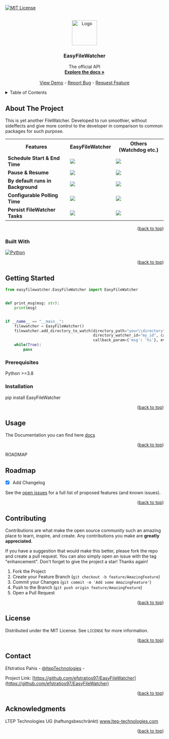 <a name="readme-top"></a>

<!-- [![Contributors][contributors-shield]][contributors-url]
[![Forks][forks-shield]][forks-url]
[![Stargazers][stars-shield]][stars-url]
[![Issues][issues-shield]][issues-url] -->
[![MIT License][license-shield]][license-url]
<!-- [![LinkedIn][linkedin-shield]][linkedin-url] -->



<!-- PROJECT LOGO -->
<br />
<div align="center">
  <a href="https://github.com/efstratios97/ltep_athena_api">
    <img src="https://www.ltep-technologies.com/wp-content/uploads/2022/06/LTEP_LOGO_21-3.png" alt="Logo" width="80" height="80">
  </a>

  <h3 align="center">EasyFileWatcher</h3>

  <p align="center">
    The official API
    <br />
    <a href="https://github.com/efstratios97/EasyFileWatcher/tree/main/docs"><strong>Explore the docs »</strong></a>
    <br />
    <br />
    <a href="https://github.com/efstratios97/EasyFileWatcher">View Demo</a>
    -
    <a href="https://github.com/efstratios97/EasyFileWatcher/issues">Report Bug</a>
    -
    <a href="https://github.com/efstratios97/EasyFileWatcher/issues">Request Feature</a>
  </p>
</div>



<!-- TABLE OF CONTENTS -->
<details>
  <summary>Table of Contents</summary>
  <ol>
    <li>
      <a href="#about-the-project">About The Project</a>
      <ul>
        <li><a href="#built-with">Built With</a></li>
      </ul>
    </li>
    <li>
      <a href="#getting-started">Getting Started</a>
      <ul>
        <li><a href="#prerequisites">Prerequisites</a></li>
        <li><a href="#installation">Installation</a></li>
      </ul>
    </li>
    <li><a href="#usage">Usage</a></li>
    <li><a href="#roadmap">Roadmap</a></li>
    <li><a href="#contributing">Contributing</a></li>
    <li><a href="#license">License</a></li>
    <li><a href="#contact">Contact</a></li>
    <li><a href="#acknowledgments">Acknowledgments</a></li>
  </ol>
</details>



<!-- ABOUT THE PROJECT -->
## About The Project

<!-- [![Product Name Screen Shot][product-screenshot]](https://www.ltep-technologies.com/wp-content/uploads/2022/06/ATHINA_LOGO-3.png) -->

This is yet another FileWatcher. Developed to run smoothier, without sideffects and give more control to the developer in comparison to common packages for such purpose.
<table>
<tr>
<th>Features</th>
<th>EasyFileWatcher</th>
<th>Others (Watchdog etc.)</th>
</th>
<tr>
<td><strong>Schedule Start & End Time</strong></td>
<td><img src="https://img.icons8.com/emoji/48/000000/check-mark-emoji.png"/></td>
<td><img src="https://img.icons8.com/external-bearicons-flat-bearicons/46/000000/external-block-essential-collection-bearicons-flat-bearicons.png"/></td>
</tr>
<tr>
<td><strong>Pause & Resume</strong></td>
<td><img src="https://img.icons8.com/emoji/48/000000/check-mark-emoji.png"/></td>
<td><img src="https://img.icons8.com/external-bearicons-flat-bearicons/46/000000/external-block-essential-collection-bearicons-flat-bearicons.png"/></td>
</tr>
<tr>
<td><strong>By default runs in Background</strong></td>
<td><img src="https://img.icons8.com/emoji/48/000000/check-mark-emoji.png"/></td>
<td><img src="https://img.icons8.com/external-bearicons-flat-bearicons/46/000000/external-block-essential-collection-bearicons-flat-bearicons.png"/></td>
</tr>
<tr>
<td><strong>Configurable Polling Time</strong></td>
<td><img src="https://img.icons8.com/emoji/48/000000/check-mark-emoji.png"/></td>
<td><img src="https://img.icons8.com/external-bearicons-flat-bearicons/46/000000/external-block-essential-collection-bearicons-flat-bearicons.png"/></td>
</tr>
<td><strong>Persist FileWatcher Tasks</strong></td>
<td><img src="https://img.icons8.com/emoji/48/000000/check-mark-emoji.png"/></td>
<td><img src="https://img.icons8.com/external-bearicons-flat-bearicons/46/000000/external-block-essential-collection-bearicons-flat-bearicons.png"/></td>
</tr>
</table>

<p align="right">(<a href="#readme-top">back to top</a>)</p>



### Built With

[![Python][Python]][Python-url]


<p align="right">(<a href="#readme-top">back to top</a>)</p>



<!-- GETTING STARTED -->
## Getting Started
```python
from easyfilewatcher.EasyFileWatcher import EasyFileWatcher


def print_msg(msg: str):
    print(msg)


if __name__ == "__main__":
    filewatcher = EasyFileWatcher()
    filewatcher.add_directory_to_watch(directory_path="your\\directory",
                                       directory_watcher_id="my_id", callback=print_msg, 
                                       callback_param={'msg': 'hi'}, event_on_deletion=False)
    while(True):
        pass
```

### Prerequisites

Python >=3.8


### Installation


pip install EasyFileWatcher

<p align="right">(<a href="#readme-top">back to top</a>)</p>



<!-- USAGE EXAMPLES -->
## Usage

The Documentation you can find here [docs](https://easyfilewatcher.readthedocs.io/en/latest/index.html)

<p align="right">(<a href="#readme-top">back to top</a>)</p>



ROADMAP
## Roadmap

- [x] Add Changelog

See the [open issues](https://github.com/efstratios97/EasyFileWatcher/issues) for a full list of proposed features (and known issues).

<p align="right">(<a href="#readme-top">back to top</a>)</p>



<!-- CONTRIBUTING -->
## Contributing

Contributions are what make the open source community such an amazing place to learn, inspire, and create. Any contributions you make are **greatly appreciated**.

If you have a suggestion that would make this better, please fork the repo and create a pull request. You can also simply open an issue with the tag "enhancement".
Don't forget to give the project a star! Thanks again!

1. Fork the Project
2. Create your Feature Branch (`git checkout -b feature/AmazingFeature`)
3. Commit your Changes (`git commit -m 'Add some AmazingFeature'`)
4. Push to the Branch (`git push origin feature/AmazingFeature`)
5. Open a Pull Request

<p align="right">(<a href="#readme-top">back to top</a>)</p>



<!-- LICENSE -->
## License

Distributed under the MIT License. See `LICENSE` for more information.

<p align="right">(<a href="#readme-top">back to top</a>)</p>



<!-- CONTACT -->
## Contact

Efstratios Pahis - [@ltepTechnologies](https://ltep-technologies.com) - 

Project Link: [https://github.com/efstratios97/EasyFileWatcher](https://github.com/efstratios97/EasyFileWatcher)

<p align="right">(<a href="#readme-top">back to top</a>)</p>



<!-- ACKNOWLEDGMENTS -->
## Acknowledgments

LTEP Technologies UG (haftungsbeschränkt)
www.ltep-technologies.com


<p align="right">(<a href="#readme-top">back to top</a>)</p>



<!-- MARKDOWN LINKS & IMAGES -->
<!-- https://www.markdownguide.org/basic-syntax/#reference-style-links -->
[contributors-shield]: https://img.shields.io/github/contributors/othneildrew/Best-README-Template.svg?style=for-the-badge
[contributors-url]: https://github.com/othneildrew/Best-README-Template/graphs/contributors
[forks-shield]: https://img.shields.io/github/forks/othneildrew/Best-README-Template.svg?style=for-the-badge
[forks-url]: https://github.com/othneildrew/Best-README-Template/network/members
[stars-shield]: https://img.shields.io/github/stars/othneildrew/Best-README-Template.svg?style=for-the-badge
[stars-url]: https://github.com/othneildrew/Best-README-Template/stargazers
[issues-shield]: https://img.shields.io/github/issues/othneildrew/Best-README-Template.svg?style=for-the-badge
[issues-url]: https://github.com/othneildrew/Best-README-Template/issues
[license-shield]: https://img.shields.io/github/license/othneildrew/Best-README-Template.svg?style=for-the-badge
[license-url]: https://github.com/othneildrew/Best-README-Template/blob/master/LICENSE.txt
[linkedin-shield]: https://img.shields.io/badge/-LinkedIn-black.svg?style=for-the-badge&logo=linkedin&colorB=555
[linkedin-url]: https://linkedin.com/in/othneildrew
[product-screenshot]: https://www.ltep-technologies.com/wp-content/uploads/2022/06/ATHINA_LOGO-3.png
[Python]: https://www.python.org/static/community_logos/python-powered-w-100x40.png
[Python-url]: https://www.python.org/
[React.js]: https://img.shields.io/badge/React-20232A?style=for-the-badge&logo=react&logoColor=61DAFB
[React-url]: https://reactjs.org/
[Vue.js]: https://img.shields.io/badge/Vue.js-35495E?style=for-the-badge&logo=vuedotjs&logoColor=4FC08D
[Vue-url]: https://vuejs.org/
[Angular.io]: https://img.shields.io/badge/Angular-DD0031?style=for-the-badge&logo=angular&logoColor=white
[Angular-url]: https://angular.io/
[Svelte.dev]: https://img.shields.io/badge/Svelte-4A4A55?style=for-the-badge&logo=svelte&logoColor=FF3E00
[Svelte-url]: https://svelte.dev/
[Laravel.com]: https://img.shields.io/badge/Laravel-FF2D20?style=for-the-badge&logo=laravel&logoColor=white
[Laravel-url]: https://laravel.com
[Bootstrap.com]: https://img.shields.io/badge/Bootstrap-563D7C?style=for-the-badge&logo=bootstrap&logoColor=white
[Bootstrap-url]: https://getbootstrap.com
[JQuery.com]: https://img.shields.io/badge/jQuery-0769AD?style=for-the-badge&logo=jquery&logoColor=white
[JQuery-url]: https://jquery.com 
